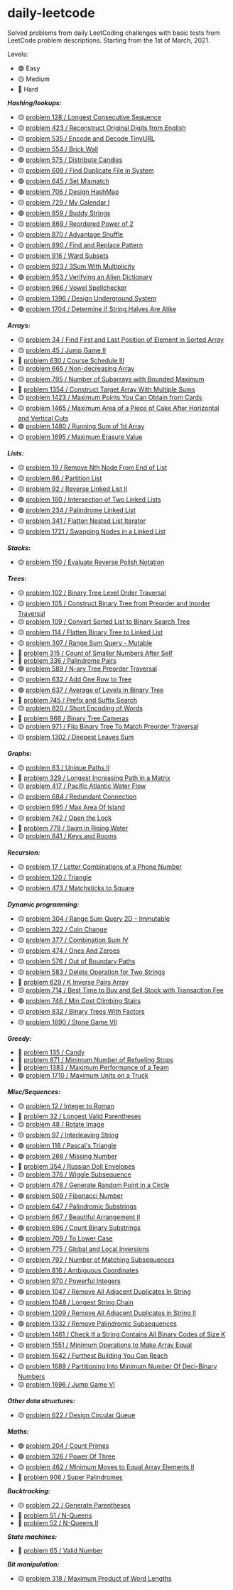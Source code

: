 # daily-leetcode
Solved problems from daily LeetCoding challenges with basic tests from LeetCode problem descriptions. Starting from the 1st of March, 2021.

Levels:
* :green_circle: Easy 
* :yellow_circle: Medium
* :red_circle: Hard

**_Hashing/lookups:_**
* :yellow_circle: [problem 128 / Longest Consecutive Sequence](./src/main/java/problem128/LongestConsecutiveSequence.java)
* :yellow_circle: [problem 423 / Reconstruct Original Digits from English](./src/main/java/problem423/ReconstructDigits.java)
* :yellow_circle: [problem 535 / Encode and Decode TinyURL](./src/main/java/problem535/Codec.java)
* :yellow_circle: [problem 554 / Brick Wall](./src/main/java/problem554/BrickWall.java)
* :green_circle: [problem 575 / Distribute Candies](./src/main/java/problem575/DistributeCandies.java)
* :yellow_circle: [problem 609 / Find Duplicate File in System](./src/main/java/problem609/FindDuplicateFileInSystem.java)
* :green_circle: [problem 645 / Set Mismatch](./src/main/java/problem645/SetMismatch.java)
* :green_circle: [problem 706 / Design HashMap](./src/main/java/problem706/MyHashMap.java)
* :yellow_circle: [problem 729 / My Calendar I](./src/main/java/problem729/MyCalendar.java)
* :green_circle: [problem 859 / Buddy Strings](./src/main/java/problem859/BuddyStrings.java)
* :yellow_circle: [problem 869 / Reordered Power of 2](./src/main/java/problem869/ReorderedPower2.java)
* :yellow_circle: [problem 870 / Advantage Shuffle](./src/main/java/problem870/AdvantageShuffle.java)
* :yellow_circle: [problem 890 / Find and Replace Pattern](./src/main/java/problem890/FindAndReplacePattern.java)
* :yellow_circle: [problem 916 / Ward Subsets](./src/main/java/problem916/WordSubsets.java)
* :yellow_circle: [problem 923 / 3Sum With Multiplicity](./src/main/java/problem923/ThreeSumWithMultiplicity.java)
* :green_circle: [problem 953 / Verifying an Alien Dictionary](./src/main/java/problem953/AlienDictionaryVerifier.java)
* :yellow_circle: [problem 966 / Vowel Spellchecker](./src/main/java/problem966/VowelSpellchecker.java)
* :yellow_circle: [problem 1396 / Design Underground System](./src/main/java/problem1396/UndergroundSystem.java)
* :green_circle: [problem 1704 / Determine if String Halves Are Alike](./src/main/java/problem1704/AlikeStringHalves.java)

**_Arrays:_**
* :yellow_circle: [problem 34 / Find First and Last Position of Element in Sorted Array](./src/main/java/problem34/FirstAndLastPositions.java)
* :yellow_circle: [problem 45 / Jump Game II](./src/main/java/problem45/JumpGame2.java)
* :red_circle: [problem 630 / Course Schedule III](./src/main/java/problem630/CourseSchedule3.java)
* :yellow_circle: [problem 665 / Non-decreasing Array](./src/main/java/problem665/NonDecreasingArray.java)
* :yellow_circle: [problem 795 / Number of Subarrays with Bounded Maximum](./src/main/java/problem795/BoundedMaxSubarrays.java)
* :red_circle: [problem 1354 / Construct Target Array With Multiple Sums](./src/main/java/problem1354/MultiSumArray.java)
* :yellow_circle: [problem 1423 / Maximum Points You Can Obtain from Cards](./src/main/java/problem1423/MaximumCardsPoints.java)
* :yellow_circle: [problem 1465 / Maximum Area of a Piece of Cake After Horizontal and Vertical Cuts](./src/main/java/problem1465/MaximumPieceOfCakeArea.java)
* :green_circle: [problem 1480 / Running Sum of 1d Array](./src/main/java/problem1480/RunningSum.java)
* :yellow_circle: [problem 1695 / Maximum Erasure Value](./src/main/java/problem1695/MaximumErasure.java)

**_Lists:_**
* :yellow_circle: [problem 19 / Remove Nth Node From End of List](./src/main/java/problem19/RemoveNthNodeFromEnd.java)
* :yellow_circle: [problem 86 / Partition List](./src/main/java/problem86/PartitionList.java)
* :yellow_circle: [problem 92 / Reverse Linked List II](./src/main/java/problem92/ReverseLinkedList.java)
* :green_circle: [problem 160 / Intersection of Two Linked Lists](./src/main/java/problem160/IntersectionOfTwoLinkedLists.java)
* :green_circle: [problem 234 / Palindrome Linked List](./src/main/java/problem234/PalindromeLinkedList.java)
* :yellow_circle: [problem 341 / Flatten Nested List Iterator](./src/main/java/problem341/NestedIterator.java)
* :yellow_circle: [problem 1721 / Swapping Nodes in a Linked List](./src/main/java/problem1721/SwappingNodes.java)

**_Stacks:_**
* :yellow_circle: [problem 150 / Evaluate Reverse Polish Notation](./src/main/java/problem150/ReversePolishNotation.java)

**_Trees:_**
* :yellow_circle: [problem 102 / Binary Tree Level Order Traversal](./src/main/java/problem102/BinaryTreeLevelOrderTraversal.java)
* :yellow_circle: [problem 105 / Construct Binary Tree from Preorder and Inorder Traversal](./src/main/java/problem105/ConstructBinaryTree.java)
* :yellow_circle: [problem 109 / Convert Sorted List to Binary Search Tree](./src/main/java/problem109/BalancedTree.java)
* :yellow_circle: [problem 114 / Flatten Binary Tree to Linked List](./src/main/java/problem114/TreeToLinkedList.java)
* :yellow_circle: [problem 307 / Range Sum Query - Mutable](./src/main/java/problem307/NumArray.java)
* :red_circle: [problem 315 / Count of Smaller Numbers After Self](./src/main/java/problem315/SmallerNumbers.java)
* :red_circle: [problem 336 / Palindrome Pairs](./src/main/java/problem336/PalindromePairs.java)
* :green_circle: [problem 589 / N-ary Tree Preorder Traversal](./src/main/java/problem589/NaryTreePreorderTraversal.java)
* :yellow_circle: [problem 632 / Add One Row to Tree](./src/main/java/problem632/AddOneRowToTree.java)
* :green_circle: [problem 637 / Average of Levels in Binary Tree](./src/main/java/problem637/AverageLevelsBinaryTree.java)
* :red_circle: [problem 745 / Prefix and Suffix Search](./src/main/java/problem745/WordFilter.java)
* :yellow_circle: [problem 820 / Short Encoding of Words](./src/main/java/problem820/ShortEncodingOfWords.java)
* :red_circle: [problem 968 / Binary Tree Cameras](./src/main/java/problem968/BinaryTreeCameras.java)
* :yellow_circle: [problem 971 / Flip Binary Tree To Match Preorder Traversal](./src/main/java/problem971/BinaryTreeFlip.java)
* :yellow_circle: [problem 1302 / Deepest Leaves Sum](./src/main/java/problem1302/DeepestLeavesSum.java)

**_Graphs:_**
* :yellow_circle: [problem 63 / Unique Paths II](./src/main/java/problem63/UniquePathsII.java)
* :red_circle: [problem 329 / Longest Increasing Path in a Matrix](./src/main/java/problem329/LongestIncreasingPath.java)
* :yellow_circle: [problem 417 / Pacific Atlantic Water Flow](./src/main/java/problem417/PacificAtlanticWaterFlow.java)
* :yellow_circle: [problem 684 / Redundant Connection](./src/main/java/problem684/RedundantConnection.java)
* :yellow_circle: [problem 695 / Max Area Of Island](./src/main/java/problem695/MaxAreaOfIsland.java)
* :yellow_circle: [problem 742 / Open the Lock](./src/main/java/problem752/OpenTheLock.java)
* :red_circle: [problem 778 / Swim in Rising Water](./src/main/java/problem778/SwimInRisingWater.java)
* :yellow_circle: [problem 841 / Keys and Rooms](./src/main/java/problem841/KeysAndRooms.java)

**_Recursion:_**
* :yellow_circle: [problem 17 / Letter Combinations of a Phone Number](./src/main/java/problem17/PhoneLettersCombinations.java)
* :yellow_circle: [problem 120 / Triangle](./src/main/java/problem120/Triangle.java)
* :yellow_circle: [problem 473 / Matchsticks to Square](./src/main/java/problem473/MatchsticksToSquare.java)

**_Dynamic programming:_**
* :yellow_circle: [problem 304 / Range Sum Query 2D - Immutable](./src/main/java/problem304/NumMatrix.java)
* :yellow_circle: [problem 322 / Coin Change](./src/main/java/problem322/CoinChange.java)
* :yellow_circle: [problem 377 / Combination Sum IV](./src/main/java/problem377/CombinationSumIV.java)
* :yellow_circle: [problem 474 / Ones And Zeroes](./src/main/java/problem474/OnesAndZeroes.java)
* :yellow_circle: [problem 576 / Out of Boundary Paths](./src/main/java/problem576/OutOfBoundaryPaths.java)
* :yellow_circle: [problem 583 / Delete Operation for Two Strings](./src/main/java/problem583/DeleteOperation.java)
* :red_circle: [problem 629 / K Inverse Pairs Array](./src/main/java/problem629/KInversePairs.java)
* :yellow_circle: [problem 714 / Best Time to Buy and Sell Stock with Transaction Fee](./src/main/java/problem714/BuySellStock.java)
* :green_circle: [problem 746 / Min Cost Climbing Stairs](./src/main/java/problem746/MinCostClimbingStairs.java)
* :yellow_circle: [problem 832 / Binary Trees With Factors](./src/main/java/problem832/BinaryTreesWithFactors.java)
* :yellow_circle: [problem 1690 / Stone Game VII](./src/main/java/problem1690/StoneGame7.java)

**_Greedy:_**
* :red_circle: [problem 135 / Candy](./src/main/java/problem135/Candy.java)
* :red_circle: [problem 871 / Minimum Number of Refueling Stops](./src/main/java/problem871/RefuelingStops.java)
* :red_circle: [problem 1383 / Maximum Performance of a Team](./src/main/java/problem1383/MaximumPerformance.java)
* :green_circle: [problem 1710 / Maximum Units on a Truck](./src/main/java/problem1710/MaximumUnits.java)

**_Misc/Sequences:_**
* :yellow_circle: [problem 12 / Integer to Roman](./src/main/java/problem12/IntegerToRoman.java)
* :red_circle: [problem 32 / Longest Valid Parentheses](./src/main/java/problem32/LongestValidParentheses.java)
* :yellow_circle: [problem 48 / Rotate Image](./src/main/java/problem48/RotateImage.java)
* :yellow_circle: [problem 97 / Interleaving String](./src/main/java/problem97/InterleavingString.java)
* :green_circle: [problem 118 / Pascal's Triangle](./src/main/java/problem118/PascalsTriangle.java)
* :green_circle: [problem 268 / Missing Number](./src/main/java/problem268/MissingNumber.java)
* :red_circle: [problem 354 / Russian Doll Envelopes](./src/main/java/problem354/RussianDollEnvelopes.java)
* :yellow_circle: [problem 376 / Wiggle Subsequence](./src/main/java/problem376/WiggleSubsequence.java)
* :yellow_circle: [problem 478 / Generate Random Point in a Circle](./src/main/java/problem478/RandomPoint.java)
* :green_circle: [problem 509 / Fibonacci Number](./src/main/java/problem509/FibonacciNumber.java)
* :yellow_circle: [problem 647 / Palindromic Substrings](./src/main/java/problem647/PalindromicSubstrings.java)
* :yellow_circle: [problem 667 / Beautiful Arrangement II](./src/main/java/problem667/BeautifulArrangementII.java)
* :green_circle: [problem 696 / Count Binary Substrings](./src/main/java/problem696/CountBinarySubstrings.java)
* :green_circle: [problem 709 / To Lower Case](./src/main/java/problem709/ToLowerCase.java)
* :yellow_circle: [problem 775 / Global and Local Inversions](./src/main/java/problem775/GlobalLocalInversions.java)
* :yellow_circle: [problem 792 / Number of Matching Subsequences](./src/main/java/problem792/NumberOfMatchingSubsequences.java)
* :yellow_circle: [problem 816 / Ambiguous Coordinates](./src/main/java/problem816/AmbiguousCoordinates.java)
* :yellow_circle: [problem 970 / Powerful Integers](./src/main/java/problem970/PowerfulIntegers.java)
* :green_circle: [problem 1047 / Remove All Adjacent Duplicates In String](./src/main/java/problem1047/RemoveAdjacentDuplicates.java)
* :yellow_circle: [problem 1048 / Longest String Chain](./src/main/java/problem1048/LongestStringChain.java)
* :yellow_circle: [problem 1209 / Remove All Adjacent Duplicates in String II](./src/main/java/problem1209/DuplicatesRemover.java)
* :green_circle: [problem 1332 / Remove Palindromic Subsequences](./src/main/java/problem1332/RemovePalindromicSubsequences.java)
* :yellow_circle: [problem 1461 / Check If a String Contains All Binary Codes of Size K](./src/main/java/problem1461/CheckBinaryString.java)
* :yellow_circle: [problem 1551 / Minimum Operations to Make Array Equal](./src/main/java/problem1551/MakeArrayEqual.java)
* :yellow_circle: [problem 1642 / Furthest Building You Can Reach](./src/main/java/problem1642/FurthestBuilding.java)
* :yellow_circle: [problem 1689 / Partitioning Into Minimum Number Of Deci-Binary Numbers](./src/main/java/problem1689/DeciBinarySum.java)
* :yellow_circle: [problem 1696 / Jump Game VI](./src/main/java/problem1696/JumpGameVI.java)

**_Other data structures:_**
* :yellow_circle: [problem 622 / Design Circular Queue](./src/main/java/problem622/MyCircularQueue.java)

**_Maths:_**
* :green_circle: [problem 204 / Count Primes](./src/main/java/problem204/CountPrimes.java)
* :green_circle: [problem 326 / Power Of Three](./src/main/java/problem326/PowerOfThree.java)
* :yellow_circle: [problem 462 / Minimum Moves to Equal Array Elements II](./src/main/java/problem462/MinimumMoves2.java)
* :red_circle: [problem 906 / Super Palindromes](./src/main/java/problem906/SuperPalindromes.java)

**_Backtracking:_**
* :yellow_circle: [problem 22 / Generate Parentheses](./src/main/java/problem22/GenerateParentheses.java)
* :red_circle: [problem 51 / N-Queens](./src/main/java/problem51/NQueens.java)
* :red_circle: [problem 52 / N-Queens II](./src/main/java/problem52/NQueens2.java)

**_State machines:_**
* :red_circle: [problem 65 / Valid Number](./src/main/java/problem65/ValidNumber.java)

**_Bit manipulation:_**
* :yellow_circle: [problem 318 / Maximum Product of Word Lengths](./src/main/java/problem318/MaximumProductOfLengths.java)
